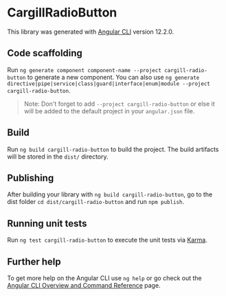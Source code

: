 # CargillRadioButton

This library was generated with [Angular CLI](https://github.com/angular/angular-cli) version 12.2.0.

## Code scaffolding

Run `ng generate component component-name --project cargill-radio-button` to generate a new component. You can also use `ng generate directive|pipe|service|class|guard|interface|enum|module --project cargill-radio-button`.
> Note: Don't forget to add `--project cargill-radio-button` or else it will be added to the default project in your `angular.json` file. 

## Build

Run `ng build cargill-radio-button` to build the project. The build artifacts will be stored in the `dist/` directory.

## Publishing

After building your library with `ng build cargill-radio-button`, go to the dist folder `cd dist/cargill-radio-button` and run `npm publish`.

## Running unit tests

Run `ng test cargill-radio-button` to execute the unit tests via [Karma](https://karma-runner.github.io).

## Further help

To get more help on the Angular CLI use `ng help` or go check out the [Angular CLI Overview and Command Reference](https://angular.io/cli) page.
